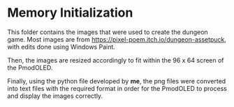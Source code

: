 # Memory Initialization
This folder contains the images that were used to create the dungeon game. Most images are from https://pixel-poem.itch.io/dungeon-assetpuck, with edits done using Windows Paint.

Then, the images are resized accordingly to fit within the 96 x 64 screen of the PmodOLED.

Finally, using the python file developed by **me**, the png files were converted into text files with the required format in order for the PmodOLED to process and display the images correctly.
